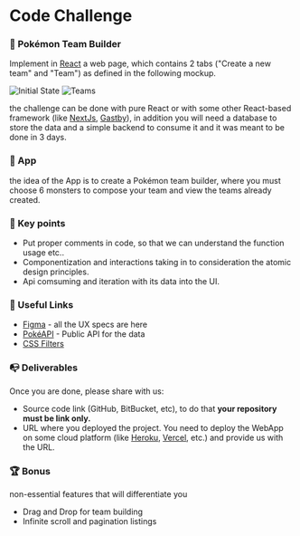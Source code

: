 # Code Challenge
### 👾 Pokémon Team Builder
Implement in [React](https://pt-br.reactjs.org) a web page, which contains 2 tabs ("Create a new team" and "Team") as defined in the following mockup.

![Initial State](https://user-images.githubusercontent.com/31046437/132687724-c7302b72-3fa0-4283-8a98-2a6cf2fd4367.png) ![Teams](https://user-images.githubusercontent.com/31046437/132687773-ac50269e-7994-4aba-958e-d3e930cc5e1c.png)

the challenge can be done with pure React or with some other React-based framework (like [NextJs](https://nextjs.org), [Gastby](https://www.gatsbyjs.com)), in addition you will need a database to store the data and a simple backend to consume it and it was meant to be done in 3 days.

### 📱 App
the idea of the App is to create a Pokémon team builder, where you must choose 6 monsters to compose your team and view the teams already created.

### 🔑 Key points
 - Put proper comments in code, so that we can understand the function usage etc..
 - Componentization and interactions taking in to consideration the atomic design principles.
 - Api comsuming and iteration with its data into the UI.

### 🔗 Useful Links 
 - [Figma](https://www.figma.com/file/qjXWhqgrjp7BdiIiOLQu1K/Pok%C3%A9mon-Team-Builder?node-id=0%3A1) - all the UX specs are here
 - [PokéAPI](https://pokeapi.co/docs/v2#pokemon) - Public API for the data
 - [CSS Filters](https://developer.mozilla.org/en-US/docs/Web/CSS/filter)

### 📭 Deliverables

Once you are done, please share with us:
- Source code link (GitHub, BitBucket, etc), to do that **your repository must be link only.**
- URL where you deployed the project. You need to deploy the WebApp on some cloud platform (like [Heroku](https://www.heroku.com), [Vercel](https://vercel.com), etc.) and provide us with the URL.


### 🏆 Bonus 
non-essential features that will differentiate you
- Drag and Drop for team building
- Infinite scroll and pagination listings
